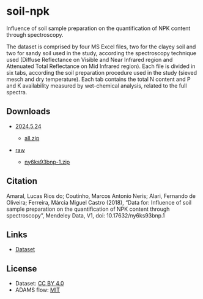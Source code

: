 # soil-npk
Influence of soil sample preparation on the quantification of NPK content through spectroscopy.

The dataset is comprised by four MS Excel files, two for the clayey soil and two for sandy soil used 
in the study, according the spectroscopy technique used (Diffuse Reflectance on Visible and Near 
Infrared region and Attenuated Total Reflectance on Mid Infrared region). Each file is divided 
in six tabs, according the soil preparation procedure used in the study (sieved mesch and dry 
temperature). Each tab contains the total N content and P and K availability measured by 
wet-chemical analysis, related to the full spectra.


## Downloads

* [2024.5.24](https://github.com/spectral-datasets/soil-npk/releases/tag/v2024.5.24)

  * [all.zip](https://github.com/spectral-datasets/soil-npk/releases/download/v2024.5.24/all.zip)
 
* [raw](https://github.com/spectral-datasets/soil-npk/releases/tag/raw)

  * [ny6ks93bnp-1.zip](https://github.com/spectral-datasets/soil-npk/releases/download/raw/ny6ks93bnp-1.zip) 


## Citation

Amaral, Lucas Rios do; Coutinho, Marcos Antonio Neris; Alari, Fernando de Oliveira; Ferreira, Márcia Miguel Castro (2018), “Data for: Influence of soil sample preparation on the quantification of NPK content through spectroscopy”, Mendeley Data, V1, doi: 10.17632/ny6ks93bnp.1  


## Links

* [Dataset](https://data.mendeley.com/datasets/ny6ks93bnp/1)


## License

* Dataset: [CC BY 4.0](https://creativecommons.org/licenses/by/4.0/)
* ADAMS flow: [MIT](https://opensource.org/licenses/MIT)
